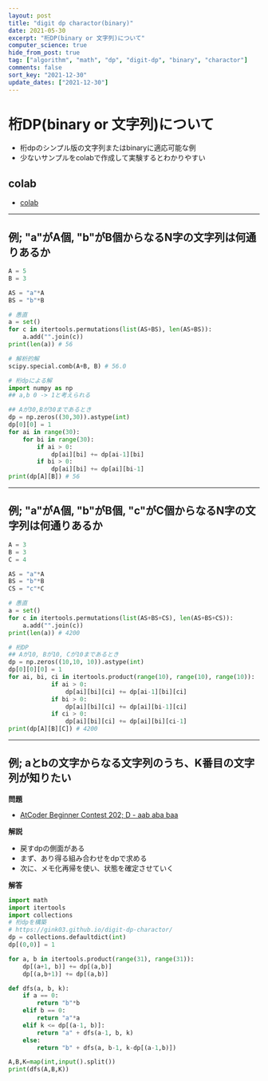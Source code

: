 ```yaml
---
layout: post
title: "digit dp charactor(binary)"
date: 2021-05-30
excerpt: "桁DP(binary or 文字列)について"
computer_science: true
hide_from_post: true
tag: ["algorithm", "math", "dp", "digit-dp", "binary", "charactor"]
comments: false
sort_key: "2021-12-30"
update_dates: ["2021-12-30"]
---
```


# 桁DP(binary or 文字列)について
 - 桁dpのシンプル版の文字列またはbinaryに適応可能な例
 - 少ないサンプルをcolabで作成して実験するとわかりやすい

## colab
 - [colab](https://colab.research.google.com/drive/1djlRAgLR3lqpQDHL7iFpOgJVF_mrrob5?usp=sharing)

---

## 例; "a"がA個, "b"がB個からなるN字の文字列は何通りあるか

```python
A = 5
B = 3

AS = "a"*A
BS = "b"*B

# 愚直
a = set()
for c in itertools.permutations(list(AS+BS), len(AS+BS)):
    a.add("".join(c))
print(len(a)) # 56

# 解析的解
scipy.special.comb(A+B, B) # 56.0

# 桁dpによる解
import numpy as np
## a,b 0 -> 1と考えられる

## Aが30,Bが30まであるとき
dp = np.zeros((30,30)).astype(int)
dp[0][0] = 1
for ai in range(30):
    for bi in range(30):
        if ai > 0:
            dp[ai][bi] += dp[ai-1][bi]
        if bi > 0:
            dp[ai][bi] += dp[ai][bi-1]
print(dp[A][B]) # 56
```

---

## 例; "a"がA個, "b"がB個, "c"がC個からなるN字の文字列は何通りあるか

```python
A = 3
B = 3
C = 4

AS = "a"*A
BS = "b"*B
CS = "c"*C

# 愚直
a = set()
for c in itertools.permutations(list(AS+BS+CS), len(AS+BS+CS)):
    a.add("".join(c))
print(len(a)) # 4200

# 桁DP
## Aが10, Bが10, Cが10まであるとき
dp = np.zeros((10,10, 10)).astype(int)
dp[0][0][0] = 1
for ai, bi, ci in itertools.product(range(10), range(10), range(10)):
            if ai > 0:
                dp[ai][bi][ci] += dp[ai-1][bi][ci]
            if bi > 0:
                dp[ai][bi][ci] += dp[ai][bi-1][ci]
            if ci > 0:
                dp[ai][bi][ci] += dp[ai][bi][ci-1]
print(dp[A][B][C]) # 4200
```

---

## 例; aとbの文字からなる文字列のうち、K番目の文字列が知りたい

**問題**  
 - [AtCoder Beginner Contest 202; D - aab aba baa](https://atcoder.jp/contests/abc202/tasks/abc202_d)

**解説**  
 - 戻すdpの側面がある
 - まず、あり得る組み合わせをdpで求める
 - 次に、メモ化再帰を使い、状態を確定させていく

**解答**  

```python
import math
import itertools
import collections
# 桁dpを構築
# https://gink03.github.io/digit-dp-charactor/
dp = collections.defaultdict(int)
dp[(0,0)] = 1

for a, b in itertools.product(range(31), range(31)):
    dp[(a+1, b)] += dp[(a,b)]
    dp[(a,b+1)] += dp[(a,b)]

def dfs(a, b, k):
    if a == 0:
        return "b"*b
    elif b == 0:
        return "a"*a
    elif k <= dp[(a-1, b)]:
        return "a" + dfs(a-1, b, k)
    else:
        return "b" + dfs(a, b-1, k-dp[(a-1,b)])

A,B,K=map(int,input().split())
print(dfs(A,B,K))
```
